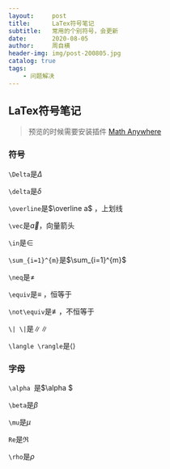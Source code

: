 ```yaml
---
layout:     post
title:      LaTex符号笔记
subtitle:   常用的个别符号，会更新
date:       2020-08-05
author:     周自横
header-img: img/post-200805.jpg
catalog: true
tags:
    - 问题解决
---
```


## LaTex符号笔记

> 预览的时候需要安装插件 [Math Anywhere](https://chrome.google.com/webstore/detail/math-anywhere/gebhifiddmaaeecbaiemfpejghjdjmhc/related?hl=en)

### 符号

`\Delta`是$\Delta$

`\delta`是$\delta$

`\overline`是$\overline a$ ，上划线

`\vec`是$\vec a$，向量箭头

`\in`是$\in$

`\sum_{i=1}^{m}`是$\sum_{i=1}^{m}$

`\neq`是$\neq$

`\equiv`是$\equiv$ ，恒等于

`\not\equiv`是$\not\equiv$，不恒等于

`\| \|`是$\| \|$

`\langle \rangle`是$\langle \rangle$

### 字母

`\alpha `是$\alpha $

`\beta`是$\beta$

`\mu`是$\mu$

`Re`是$\Re$

`\rho`是$\rho$

